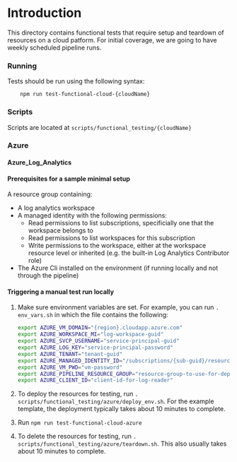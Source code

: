 # Introduction

This directory contains functional tests that require setup and teardown of resources on a cloud patform. For initial coverage, we are going to have weekly scheduled pipeline runs.

### Running
Tests should be run using the following syntax:
```
    npm run test-functional-cloud-{cloudName}
```

### Scripts
Scripts are located at `scripts/functional_testing/{cloudName}`

### Azure

#### Azure_Log_Analytics
#### Prerequisites for a sample minimal setup
A resource group containing:
- A log analytics workspace
- A managed identity with the following permissions:
    - Read permissions to list subscriptions, specificially one that the workspace belongs to
    - Read permissions to list workspaces for this subscription
    - Write permissions to the workspace, either at the workspace resource level or inherited (e.g. the built-in Log Analytics Contributor role)
- The Azure Cli installed on the environment (if running locally and not through the pipeline)

#### Triggering a manual test run locally

1. Make sure environment variables are set. For example, you can run `. env_vars.sh` in which the file contains the following:
    ``` bash
    export AZURE_VM_DOMAIN="{region}.cloudapp.azure.com"
    export AZURE_WORKSPACE_MI="log-workspace-guid"
    export AZURE_SVCP_USERNAME="service-principal-guid"
    export AZURE_LOG_KEY="service-principal-password"
    export AZURE_TENANT="tenant-guid"
    export AZURE_MANAGED_IDENTITY_ID="/subscriptions/{sub-guid}/resourceGroups/{rg-name}/providers/Microsoft.ManagedIdentity/userAssignedIdentities/{identity-name}"
    export AZURE_VM_PWD="vm-password"
    export AZURE_PIPELINE_RESOURCE_GROUP="resource-group-to-use-for-deployment-name"
    export AZURE_CLIENT_ID="client-id-for-log-reader"
    ```

2. To deploy the resources for testing, run `. scripts/functional_testing/azure/deploy_env.sh`. For the example template, the deployment typically takes about 10 minutes to complete.

3. Run `npm run test-functional-cloud-azure`

4. To delete the resources for testing, run `. scripts/functional_testing/azure/teardown.sh`. This also usually takes about 10 minutes to complete.
